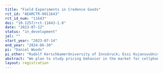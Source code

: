 ```yaml
---
title: "Field Experiments in Credence Goods"
rct_id: "AEARCTR-0011643"
rct_id_num: "11643"
doi: "10.1257/rct.11643-1.0"
date: "2023-07-12"
status: "in_development"
jel: ""
start_year: "2023-07-14"
end_year: "2024-06-30"
pi: "Daniel Woods"
pi_other: "Rudolf KerschbamerUniversity of Innsbruck; Essi KujansuuUniversity of Innsbruck; Luisa LorèUniversity of Innsbruck; Daniel NeururerUniversity of Otago"
abstract: "We plan to study pricing behavior in the market for cellphone repair, which is a credence environment. Our main variable of interest is the price of repairing a cellphone.  We conduct a field experiment in which actual market transactions are conducted in repairing a deliberately damaged cellphone. As a baseline, in all repair stores, we have the customer directly request that the damaged part is replaced.  With a different customer in the same store, with the same cellphone model and problem, we have them state they do not know what is wrong with the phone.  There are 6 treatments, and the random allocation of these treatments is done at the store level, using the random shuffling of a computer. The treatments are 3x2, with one dimension varying the gender of the customer.  The other dimension varies what additional lines the customer is instructed to state (if any). The first is no additional lines, the second is insisting on getting replaced parts back and requiring contact before any repairs are conducted, and the third is stating that they trust the repairer to conduct the necessary repairs without being contacted first.  We also elicit beliefs from the ‘mystery shoppers’ we use as customers, and have them play as a FM in an investment game, where the store in question will be the SM.  The SM decision will be in a follow-up survey of stores, where other things like their personality traits and perceptions of their customers are asked."
layout: registration
---
```


